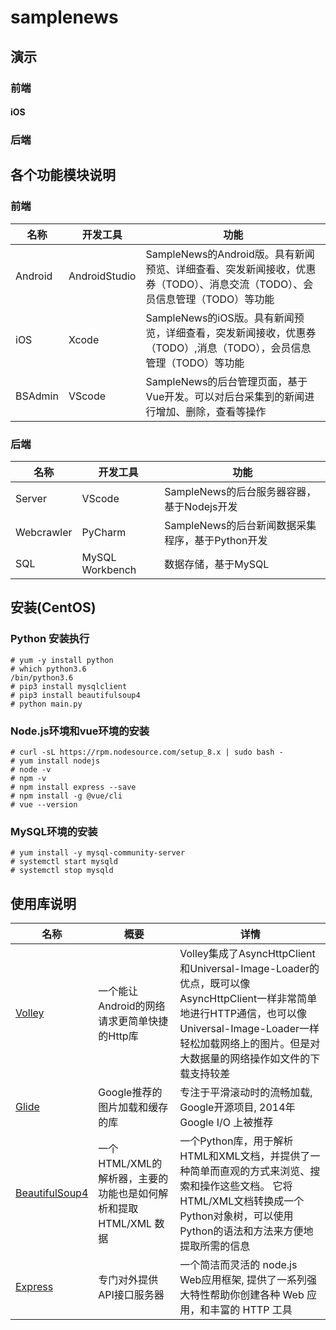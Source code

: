 # samplenews

## 演示
### 前端
#### iOS

### 后端

## 各个功能模块说明
### 前端
| 名称 | 开发工具 | 功能 |
| ---- | ---- | ---- |
| Android | AndroidStudio | SampleNews的Android版。具有新闻预览、详细查看、突发新闻接收，优惠券（TODO）、消息交流（TODO）、会员信息管理（TODO）等功能 |
| iOS | Xcode | SampleNews的iOS版。具有新闻预览，详细查看，突发新闻接收，优惠券（TODO）,消息（TODO），会员信息管理（TODO）等功能|
| BSAdmin | VScode | SampleNews的后台管理页面，基于Vue开发。可以对后台采集到的新闻进行增加、删除，查看等操作 |

### 后端
| 名称 | 开发工具 | 功能 |
| ---- | ---- | ---- |
| Server | VScode | SampleNews的后台服务器容器，基于Nodejs开发 |
| Webcrawler | PyCharm | SampleNews的后台新闻数据采集程序，基于Python开发 |
| SQL | MySQL Workbench | 数据存储，基于MySQL |

## 安装(CentOS)
### Python 安装执行
```
# yum -y install python
# which python3.6
/bin/python3.6
# pip3 install mysqlclient
# pip3 install beautifulsoup4
# python main.py
```
### Node.js环境和vue环境的安装
```
# curl -sL https://rpm.nodesource.com/setup_8.x | sudo bash -
# yum install nodejs
# node -v
# npm -v
# npm install express --save
# npm install -g @vue/cli
# vue --version
```
### MySQL环境的安装
```
# yum install -y mysql-community-server
# systemctl start mysqld
# systemctl stop mysqld
```

## 使用库说明
| 名称 | 概要 | 详情|
| ---- | ---- |---- |
| [Volley](https://github.com/mcxiaoke/android-volley) | 一个能让Android的网络请求更简单快捷的Http库 |Volley集成了AsyncHttpClient和Universal-Image-Loader的优点，既可以像AsyncHttpClient一样非常简单地进行HTTP通信，也可以像Universal-Image-Loader一样轻松加载网络上的图片。但是对大数据量的网络操作如文件的下载支持较差|
| [Glide](https://github.com/bumptech/glide) | Google推荐的图片加载和缓存的库 |专注于平滑滚动时的流畅加载, Google开源项目, 2014年Google I/O 上被推荐|
| [BeautifulSoup4](https://pypi.org/project/beautifulsoup4/) | 一个HTML/XML的解析器，主要的功能也是如何解析和提取HTML/XML 数据 |一个Python库，用于解析HTML和XML文档，并提供了一种简单而直观的方式来浏览、搜索和操作这些文档。 它将HTML/XML文档转换成一个Python对象树，可以使用Python的语法和方法来方便地提取所需的信息|
| [Express](https://expressjs.com/) | 专门对外提供API接口服务器 |一个简洁而灵活的 node.js Web应用框架, 提供了一系列强大特性帮助你创建各种 Web 应用，和丰富的 HTTP 工具|
